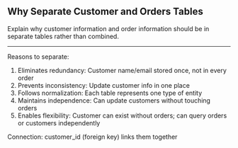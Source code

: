 ## Why Separate Customer and Orders Tables

Explain why customer information and order information should be in separate tables rather than combined.

---

Reasons to separate:

1. Eliminates redundancy: Customer name/email stored once, not in every order
2. Prevents inconsistency: Update customer info in one place
3. Follows normalization: Each table represents one type of entity
4. Maintains independence: Can update customers without touching orders
5. Enables flexibility: Customer can exist without orders; can query orders or customers independently

Connection: customer_id (foreign key) links them together

